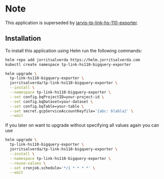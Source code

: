 # Note

This application is superseded by [jarvis-tp-link-hs-110-exporter](https://github.com/JorritSalverda/jarvis-tp-link-hs-110-exporter).

## Installation

To install this application using Helm run the following commands: 

```bash
helm repo add jorritsalverda https://helm.jorritsalverda.com
kubectl create namespace tp-link-hs110-bigquery-exporter

helm upgrade \
  tp-link-hs110-bigquery-exporter \
  jorritsalverda/tp-link-hs110-bigquery-exporter \
  --install \
  --namespace tp-link-hs110-bigquery-exporter \
  --set config.bqProjectID=your-project-id \
  --set config.bqDataset=your-dataset \
  --set config.bqTable=your-table \
  --set secret.gcpServiceAccountKeyfile='{abc: blabla}' \
  --wait
```

If you later on want to upgrade without specifying all values again you can use

```bash
helm upgrade \
  tp-link-hs110-bigquery-exporter \
  jorritsalverda/tp-link-hs110-bigquery-exporter \
  --install \
  --namespace tp-link-hs110-bigquery-exporter \
  --reuse-values \
  --set cronjob.schedule='*/1 * * * *' \
  --wait
```